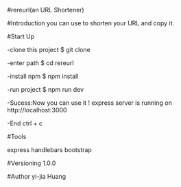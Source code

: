 #rereurl(an URL Shortener)

#Introduction
you can use to shorten your URL and copy it.


#Start Up

-clone this project
$ git clone

-enter path
$ cd rereurl

-install npm
$ npm install

-run project
$ npm run dev

-Sucess:Now you can use it !
express server is running on http://localhost:3000

-End
ctrl + c

#Tools

express
handlebars
bootstrap

#Versioning
1.0.0

#Author
yi-jia Huang